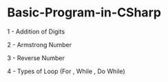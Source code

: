 # Basic-Program-in-CSharp

1 - Addition of Digits



2 - Armstrong Number



3 - Reverse Number



4 - Types of Loop (For , While , Do While)
